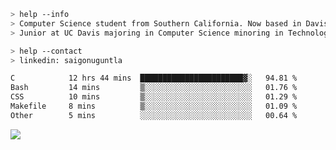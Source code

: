 ````bash
> help --info
> Computer Science student from Southern California. Now based in Davis, CA.
> Junior at UC Davis majoring in Computer Science minoring in Technology Management.
````

````bash
> help --contact
> linkedin: saigonuguntla
````

<!--START_SECTION:waka-->

```txt
C            12 hrs 44 mins  ███████████████████████▓░   94.81 %
Bash         14 mins         ▒░░░░░░░░░░░░░░░░░░░░░░░░   01.76 %
CSS          10 mins         ▒░░░░░░░░░░░░░░░░░░░░░░░░   01.29 %
Makefile     8 mins          ▒░░░░░░░░░░░░░░░░░░░░░░░░   01.09 %
Other        5 mins          ░░░░░░░░░░░░░░░░░░░░░░░░░   00.64 %
```

<!--END_SECTION:waka-->

![](https://komarev.com/ghpvc/?username=saigonu&color=6A8AFF)